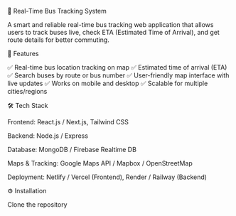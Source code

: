 🚌 Real-Time Bus Tracking System

A smart and reliable real-time bus tracking web application that allows users to track buses live, check ETA (Estimated Time of Arrival), and get route details for better commuting.

🚀 Features

✅ Real-time bus location tracking on map
✅ Estimated time of arrival (ETA)
✅ Search buses by route or bus number
✅ User-friendly map interface with live updates
✅ Works on mobile and desktop
✅ Scalable for multiple cities/regions

🛠️ Tech Stack

Frontend: React.js / Next.js, Tailwind CSS

Backend: Node.js / Express

Database: MongoDB / Firebase Realtime DB

Maps & Tracking: Google Maps API / Mapbox / OpenStreetMap

Deployment: Netlify / Vercel (Frontend), Render / Railway (Backend)



⚙️ Installation

Clone the repository
